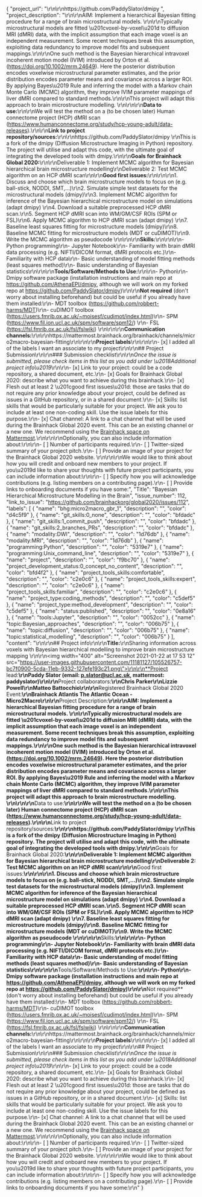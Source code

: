{
  "project_url": "\r\n\r\nhttps://github.com/PaddySlator/dmipy ",
  "project_description": "\r\n\r\nAIM: Implement a hierarchical Bayesian fitting procedure for a range of brain microstructural models. \r\n\r\nTypically microstructural models are fitted \u201cvoxel-by-voxel\u201d to diffusion MRI (dMRI) data, with the implicit assumption that each image voxel is an independent measurement. Some recent techniques break this assumption, exploiting data redundancy to improve model fits and subsequent mappings.\r\n\r\nOne such method is the Bayesian hierarchical intravoxel incoherent motion model (IVIM) introduced by Orton et al. (https://doi.org/10.1002/mrm.24649). Here the posterior distribution encodes voxelwise microstructural parameter estimates, and the prior distribution encodes parameter means and covariance across a larger ROI. By applying Bayes\u2019 Rule and inferring the model with a Markov chain Monte Carlo (MCMC) algorithm, they improve IVIM parameter mappings of liver dMRI compared to standard methods.\r\n\r\nThis project will adapt this approach to brain microstructure modelling. \r\n\r\n\r\n**Data to use:**\r\n\r\nWe will test the method on a (to be chosen later) Human connectome project (HCP) dMRI scan (https://www.humanconnectome.org/study/hcp-young-adult/data-releases).\r\n\r\n**Link to project repository/sources:**\r\n\r\nhttps://github.com/PaddySlator/dmipy \r\nThis is a fork of the dmipy (Diffusion Microstructure Imaging in Python) repository. The project will utilise and adapt this code, with the ultimate goal of integrating the developed tools with dmipy.\r\n\r\n**Goals for Brainhack Global 2020:**\r\n\r\nDeliverable 1: Implement MCMC algorithm for Bayesian hierarchical brain microstructure modelling\r\nDeliverable 2: Test MCMC algorithm on an HCP dMRI scan\r\n\r\n**Good first issues:**\r\n\r\n\r\n1. Discuss and choose which brain microstructure models to focus on (e.g. ball-stick, NODDI, SMT,...)\r\n2. Simulate simple test datasets for the microstructural models (dmipy)\r\n3. Implement MCMC algorithm for inference of the Bayesian hierarchical microstructure model on simulations (adapt dmipy) \r\n4. Download a suitable preprocessed HCP dMRI scan.\r\n5. Segment HCP dMRI scan into WM/GM/CSF ROIs (SPM or FSL)\r\n6. Apply MCMC algorithm to HCP dMRI scan (adapt dmipy) \r\n7. Baseline least squares fitting for microstructure models (dmipy)\r\n8. Baseline MCMC fitting for microstructure models (MDT or cuDIMOT)\r\n9. Write the MCMC algorithm as pseudocode \r\n\r\n\r\n**Skills:**\r\n\r\n\r\n- Python programming\r\n- Jupyter Notebook\r\n- Familiarity with brain dMRI data processing (e.g. NIFTI/DICOM format, dMRI protocols etc.)\r\n- Familiarity with HCP data\r\n- Basic understanding of model fitting methods (least squares method)\r\n- Basic understanding of Bayesian statistics\r\n\r\n\r\n**Tools/Software/Methods to Use:**\r\n\r\n- Python\r\n- Dmipy software package (installation instructions and main repo at https://github.com/AthenaEPI/dmipy, although we will work on my forked repo at https://github.com/PaddySlator/dmipy)\r\n\r\n**Not required** (don't worry about installing beforehand) but could be useful if you already have them installed:\r\n- MDT toolbox (https://github.com/robbert-harms/MDT)\r\n- cuDIMOT toolbox (https://users.fmrib.ox.ac.uk/~moisesf/cudimot/index.html)\r\n- SPM (https://www.fil.ion.ucl.ac.uk/spm/software/spm12/) \r\n- FSL (https://fsl.fmrib.ox.ac.uk/fsl/fslwiki) \r\n\r\n\r\n**Communication channels:**\r\n\r\nhttps://mattermost.brainhack.org/brainhack/channels/micro2macro-bayesian-fitting\r\n\r\n\r\n**Project labels**\r\n<!-- Please prepend a hashtag (#) to all of the labels that fit your project, then tick the box below to state you did so (either by adding an 'x' between square brackets or by ticking it after submission). Please make sure that you stick by the labels listed for each topic below, rather than adding any new one, for further actions to work properly on the issue labels.\r\n\r\nE.g. my project is about the modulatory effect of salmon mousse on British supper survival\r\nIn the following list:\r\n```\r\nmeal:\r\nbrunch, supper\r\ntype:\r\nmousse, salmon, squid\r\n```\r\nI'm going to hashtag all of the labels I need my project to be indexed in:\r\n```\r\nmeal:\r\nbrunch, #supper\r\ntype:\r\n#mousse, #salmon, squid\r\n```\r\n\r\nNow the real list (please indicate all of the labels you'd like to add to your project):\r\n\r\n- Type of project:\r\n#coding_methods, data_management, documentation, #method_development,\r\npipeline_development, tutorial_recording, visualization\r\n\r\n- Project development status:\r\n#0_concept_no_content, 1_basic structure, 2_releases_existing\r\n\r\n- Topic of the projet:\r\n#Bayesian_approaches, causality, connectome, data_visualisation, deep_learning,\r\n#diffusion, diversity_inclusivity_equality, EEG_EventRelatedResponseModelling,\r\nEEG_source_modelling, Granger_causality, hypothesis_testing, ICA, information_theory,\r\nmachine_learning, MR_methodologies, neural_decoding, neural_encoding, neural_networks,\r\nPCA, physiology, reinforcement_learning, reproducible_scientific_methods, single_neuron_models,\r\n#statistical_modelling, systems_neuroscience, tractography\r\n\r\n- Tools used in the project:\r\nAFNI, ANTs, BIDS, Brainstorm, CPAC, Datalad, DIPY, FieldTrip, fMRIPrep, Freesurfer,\r\nFSL, #Jupyter, MNE, MRtrix, Nipype, NWB, SPM\r\n\r\n- Tools skill level required to enter the project (more than one possible):\r\n#comfortable, #expert, #familiar, no_skills_required\r\n\r\n- Programming language used in the project:\r\nno_programming_involved, C++, containerization, documentation, Java, Julia, Matlab,\r\n#Python, R, shell_scripting, #Unix_command_line, Web, workflows\r\n\r\n- Modalities involved in the project (if any):\r\nbehavioral, #DWI, ECG, ECOG, EEG, eye_tracking, fMRI, fNIRS, MEG, #MRI, PET, TDCS, TMS\r\n\r\n- Git skills reuired to enter the project (more than one possible):\r\n#0_no_git_skills, #1_commit_push, #2_branches_PRs, 3_continuous_integration\r\n-->\r\n\r\n- [x] I added all of the labels I want an associate to my project\r\n\r\n## Project Submission\r\n\r\n### Submission checklist\r\n\r\n*Once the issue is submitted, please check items in this list as you add under \u2018Additional project info\u2019*\r\n\r\n- [x] Link to your project: could be a code repository, a shared document, etc.\r\n- [x] Goals for Brainhack Global 2020: describe what you want to achieve during this brainhack.\r\n- [x] Flesh out at least 2 \u201cgood first issues\u201d: those are tasks that do not require any prior knowledge about your project, could be defined as issues in a GitHub repository, or in a shared document.\r\n- [x] Skills: list skills that would be particularly suitable for your project. We ask you to include at least one non-coding skill. Use the issue labels for this purpose.\r\n- [x] Chat channel: A link to a chat channel that will be used during the Brainhack Global 2020 event. This can be an existing channel or a new one. We recommend using the [Brainhack space on Mattermost](https://mattermost.brainhack.org/).\r\n<!-- [ ] Video channel: A link to a video channel that will be used during the Brainhack Global 2020 Brainhack. This can be an existing channel or a new one. For instance a [Jitsi meet room](https://meet.jit.si/). **Please, do not make the video channel public in here**: post a message in your chat channel and pin it so that it remains private, you do not get undesired content, and contributors can still have access to it..-->\r\n\r\nOptionally, you can also include information about:\r\n\r\n- [ ] Number of participants required.\r\n- [ ] Twitter-sized summary of your project pitch.\r\n- [ ] Provide an image of your project for the Brainhack Global 2020 website. \r\n<!-- You can put an image anywhere in this issue and it will be used to build your project page on the website. -->\r\n\r\nWe would like to think about how you will credit and onboard new members to your project. If you\u2019d like to share your thoughts with future project participants, you can include information about:\r\n\r\n- [ ] Specify how you will acknowledge contributions (e.g. listing members on a contributing page).\r\n- [ ] Provide links to onboarding documents if you have some:",
  "Title": "Bayesian Hierarchical Microstructure Modelling in the Brain",
  "issue_number": 112,
  "link_to_issue": "https://github.com/brainhackorg/global2020/issues/112",
  "labels": [
    {
      "name": "bhg:micro2macro_gbr_1",
      "description": "",
      "color": "d4c5f9"
    },
    {
      "name": "git_skills:0_none",
      "description": "",
      "color": "bfdadc"
    },
    {
      "name": "git_skills:1_commit_push",
      "description": "",
      "color": "bfdadc"
    },
    {
      "name": "git_skills:2_branches_PRs",
      "description": "",
      "color": "bfdadc"
    },
    {
      "name": "modality:DWI",
      "description": "",
      "color": "1d76db"
    },
    {
      "name": "modality:MRI",
      "description": "",
      "color": "1d76db"
    },
    {
      "name": "programming:Python",
      "description": "",
      "color": "5319e7"
    },
    {
      "name": "programming:Unix_command_line",
      "description": "",
      "color": "5319e7"
    },
    {
      "name": "project",
      "description": "",
      "color": "f9bc70"
    },
    {
      "name": "project_development_status:0_concept_no_content",
      "description": "",
      "color": "bfd4f2"
    },
    {
      "name": "project_tools_skills:comfortable",
      "description": "",
      "color": "c2e0c6"
    },
    {
      "name": "project_tools_skills:expert",
      "description": "",
      "color": "c2e0c6"
    },
    {
      "name": "project_tools_skills:familiar",
      "description": "",
      "color": "c2e0c6"
    },
    {
      "name": "project_type:coding_methods",
      "description": "",
      "color": "c5def5"
    },
    {
      "name": "project_type:method_development",
      "description": "",
      "color": "c5def5"
    },
    {
      "name": "status:published",
      "description": "",
      "color": "0e8a16"
    },
    {
      "name": "tools:Jupyter",
      "description": "",
      "color": "0052cc"
    },
    {
      "name": "topic:Bayesian_approaches",
      "description": "",
      "color": "006b75"
    },
    {
      "name": "topic:diffusion",
      "description": "",
      "color": "006b75"
    },
    {
      "name": "topic:statistical_modelling",
      "description": "",
      "color": "006b75"
    }
  ],
  "content": "<!-- Guidelines\r\n\r\nWe are very excited to meet you at Brainhack Global 2020 \ud83c\udf89. To submit a project, you need to be an attendee to one of the Brainhack Global 2020 events listed on the [Brainhack Global 2020 webpage](https://brainhack.org/global2020/events/). Please, register for the event that is most suitable to your location, time zone, interest, and/or project prior to submitting one. Thank you!\r\n\r\nWe have prepared a checklist to help with your project submission. Here is how to proceed:\r\n\r\nBefore filling in any part please check items in the checklist below as you go through them.\r\nOnce you are done (at least all 'required' items must be provided), please delete the \"Guidelines\" section, submit your issue and add a comment saying 'Hi @Brainhack-Global/project-monitors: my project is ready!'\r\nThank you!\r\n\r\nAfter the issue is submitted, we will assign a 'project monitor' from the event location that you are registered with to review your submission. Once the submission is approved by the 'project monitor', they will add the label 'Project is ready' and it will appear on [Brainhack Global 2020 Projects](https://brainhack.org/global2020/projects) page with a separate project dedicated webpage. \r\n\r\nNote that you can always update your issue which will also change your page on the website accordingly.\r\n\r\nIf at any time you need help from us or anything is unclear, please add a comment and ping your project monitor. Our team is here to help! -->\r\n\r\n## Project info\r\n\r\n**Title:**\r\nSharing information across voxels with Bayesian hierarchical modelling to improve brain microstructure mapping \r\n\r\n<img width=\"400\" alt=\"Screenshot 2021-01-22 at 17 53 12\" src=\"https://user-images.githubusercontent.com/11181127/105526757-bc7f0900-5cda-11eb-9332-127efe193c21.png\">\r\n\r\n**Project lead:**\r\nPaddy Slator (email: p.slator@ucl.ac.uk, mattermost: paddyslator)\r\n\r\n**Project collaborators:**\r\nChris Parker\r\nLizzie Powell\r\nMatteo Battocchio\r\n\r\n**Registered Brainhack Global 2020 Event:**\r\nBrainhack Atlantis The Atlantic Ocean - Micro2Macro\r\n\r\n**Project Description:**\r\n\r\nAIM: Implement a hierarchical Bayesian fitting procedure for a range of brain microstructural models. \r\n\r\nTypically microstructural models are fitted \u201cvoxel-by-voxel\u201d to diffusion MRI (dMRI) data, with the implicit assumption that each image voxel is an independent measurement. Some recent techniques break this assumption, exploiting data redundancy to improve model fits and subsequent mappings.\r\n\r\nOne such method is the Bayesian hierarchical intravoxel incoherent motion model (IVIM) introduced by Orton et al. (https://doi.org/10.1002/mrm.24649). Here the posterior distribution encodes voxelwise microstructural parameter estimates, and the prior distribution encodes parameter means and covariance across a larger ROI. By applying Bayes\u2019 Rule and inferring the model with a Markov chain Monte Carlo (MCMC) algorithm, they improve IVIM parameter mappings of liver dMRI compared to standard methods.\r\n\r\nThis project will adapt this approach to brain microstructure modelling. \r\n\r\n\r\n**Data to use:**\r\n\r\nWe will test the method on a (to be chosen later) Human connectome project (HCP) dMRI scan (https://www.humanconnectome.org/study/hcp-young-adult/data-releases).\r\n\r\n**Link to project repository/sources:**\r\n\r\nhttps://github.com/PaddySlator/dmipy \r\nThis is a fork of the dmipy (Diffusion Microstructure Imaging in Python) repository. The project will utilise and adapt this code, with the ultimate goal of integrating the developed tools with dmipy.\r\n\r\n**Goals for Brainhack Global 2020:**\r\n\r\nDeliverable 1: Implement MCMC algorithm for Bayesian hierarchical brain microstructure modelling\r\nDeliverable 2: Test MCMC algorithm on an HCP dMRI scan\r\n\r\n**Good first issues:**\r\n\r\n\r\n1. Discuss and choose which brain microstructure models to focus on (e.g. ball-stick, NODDI, SMT,...)\r\n2. Simulate simple test datasets for the microstructural models (dmipy)\r\n3. Implement MCMC algorithm for inference of the Bayesian hierarchical microstructure model on simulations (adapt dmipy) \r\n4. Download a suitable preprocessed HCP dMRI scan.\r\n5. Segment HCP dMRI scan into WM/GM/CSF ROIs (SPM or FSL)\r\n6. Apply MCMC algorithm to HCP dMRI scan (adapt dmipy) \r\n7. Baseline least squares fitting for microstructure models (dmipy)\r\n8. Baseline MCMC fitting for microstructure models (MDT or cuDIMOT)\r\n9. Write the MCMC algorithm as pseudocode \r\n\r\n\r\n**Skills:**\r\n\r\n\r\n- Python programming\r\n- Jupyter Notebook\r\n- Familiarity with brain dMRI data processing (e.g. NIFTI/DICOM format, dMRI protocols etc.)\r\n- Familiarity with HCP data\r\n- Basic understanding of model fitting methods (least squares method)\r\n- Basic understanding of Bayesian statistics\r\n\r\n\r\n**Tools/Software/Methods to Use:**\r\n\r\n- Python\r\n- Dmipy software package (installation instructions and main repo at https://github.com/AthenaEPI/dmipy, although we will work on my forked repo at https://github.com/PaddySlator/dmipy)\r\n\r\n**Not required** (don't worry about installing beforehand) but could be useful if you already have them installed:\r\n- MDT toolbox (https://github.com/robbert-harms/MDT)\r\n- cuDIMOT toolbox (https://users.fmrib.ox.ac.uk/~moisesf/cudimot/index.html)\r\n- SPM (https://www.fil.ion.ucl.ac.uk/spm/software/spm12/) \r\n- FSL (https://fsl.fmrib.ox.ac.uk/fsl/fslwiki) \r\n\r\n\r\n**Communication channels:**\r\n\r\nhttps://mattermost.brainhack.org/brainhack/channels/micro2macro-bayesian-fitting\r\n\r\n\r\n**Project labels**\r\n<!-- Please prepend a hashtag (#) to all of the labels that fit your project, then tick the box below to state you did so (either by adding an 'x' between square brackets or by ticking it after submission). Please make sure that you stick by the labels listed for each topic below, rather than adding any new one, for further actions to work properly on the issue labels.\r\n\r\nE.g. my project is about the modulatory effect of salmon mousse on British supper survival\r\nIn the following list:\r\n```\r\nmeal:\r\nbrunch, supper\r\ntype:\r\nmousse, salmon, squid\r\n```\r\nI'm going to hashtag all of the labels I need my project to be indexed in:\r\n```\r\nmeal:\r\nbrunch, #supper\r\ntype:\r\n#mousse, #salmon, squid\r\n```\r\n\r\nNow the real list (please indicate all of the labels you'd like to add to your project):\r\n\r\n- Type of project:\r\n#coding_methods, data_management, documentation, #method_development,\r\npipeline_development, tutorial_recording, visualization\r\n\r\n- Project development status:\r\n#0_concept_no_content, 1_basic structure, 2_releases_existing\r\n\r\n- Topic of the projet:\r\n#Bayesian_approaches, causality, connectome, data_visualisation, deep_learning,\r\n#diffusion, diversity_inclusivity_equality, EEG_EventRelatedResponseModelling,\r\nEEG_source_modelling, Granger_causality, hypothesis_testing, ICA, information_theory,\r\nmachine_learning, MR_methodologies, neural_decoding, neural_encoding, neural_networks,\r\nPCA, physiology, reinforcement_learning, reproducible_scientific_methods, single_neuron_models,\r\n#statistical_modelling, systems_neuroscience, tractography\r\n\r\n- Tools used in the project:\r\nAFNI, ANTs, BIDS, Brainstorm, CPAC, Datalad, DIPY, FieldTrip, fMRIPrep, Freesurfer,\r\nFSL, #Jupyter, MNE, MRtrix, Nipype, NWB, SPM\r\n\r\n- Tools skill level required to enter the project (more than one possible):\r\n#comfortable, #expert, #familiar, no_skills_required\r\n\r\n- Programming language used in the project:\r\nno_programming_involved, C++, containerization, documentation, Java, Julia, Matlab,\r\n#Python, R, shell_scripting, #Unix_command_line, Web, workflows\r\n\r\n- Modalities involved in the project (if any):\r\nbehavioral, #DWI, ECG, ECOG, EEG, eye_tracking, fMRI, fNIRS, MEG, #MRI, PET, TDCS, TMS\r\n\r\n- Git skills reuired to enter the project (more than one possible):\r\n#0_no_git_skills, #1_commit_push, #2_branches_PRs, 3_continuous_integration\r\n-->\r\n\r\n- [x] I added all of the labels I want an associate to my project\r\n\r\n## Project Submission\r\n\r\n### Submission checklist\r\n\r\n*Once the issue is submitted, please check items in this list as you add under \u2018Additional project info\u2019*\r\n\r\n- [x] Link to your project: could be a code repository, a shared document, etc.\r\n- [x] Goals for Brainhack Global 2020: describe what you want to achieve during this brainhack.\r\n- [x] Flesh out at least 2 \u201cgood first issues\u201d: those are tasks that do not require any prior knowledge about your project, could be defined as issues in a GitHub repository, or in a shared document.\r\n- [x] Skills: list skills that would be particularly suitable for your project. We ask you to include at least one non-coding skill. Use the issue labels for this purpose.\r\n- [x] Chat channel: A link to a chat channel that will be used during the Brainhack Global 2020 event. This can be an existing channel or a new one. We recommend using the [Brainhack space on Mattermost](https://mattermost.brainhack.org/).\r\n<!-- [ ] Video channel: A link to a video channel that will be used during the Brainhack Global 2020 Brainhack. This can be an existing channel or a new one. For instance a [Jitsi meet room](https://meet.jit.si/). **Please, do not make the video channel public in here**: post a message in your chat channel and pin it so that it remains private, you do not get undesired content, and contributors can still have access to it..-->\r\n\r\nOptionally, you can also include information about:\r\n\r\n- [ ] Number of participants required.\r\n- [ ] Twitter-sized summary of your project pitch.\r\n- [ ] Provide an image of your project for the Brainhack Global 2020 website. \r\n<!-- You can put an image anywhere in this issue and it will be used to build your project page on the website. -->\r\n\r\nWe would like to think about how you will credit and onboard new members to your project. If you\u2019d like to share your thoughts with future project participants, you can include information about:\r\n\r\n- [ ] Specify how you will acknowledge contributions (e.g. listing members on a contributing page).\r\n- [ ] Provide links to onboarding documents if you have some:\r\n"
}